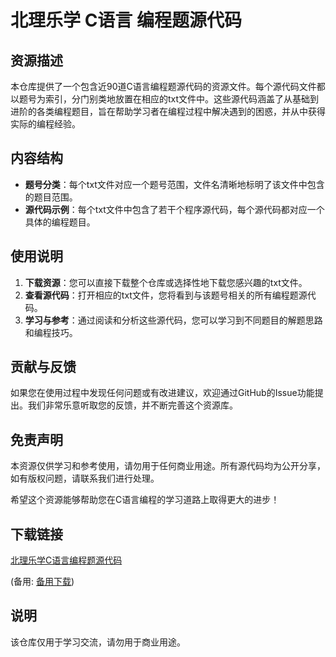 # 北理乐学 C语言 编程题源代码

## 资源描述

本仓库提供了一个包含近90道C语言编程题源代码的资源文件。每个源代码文件都以题号为索引，分门别类地放置在相应的txt文件中。这些源代码涵盖了从基础到进阶的各类编程题目，旨在帮助学习者在编程过程中解决遇到的困惑，并从中获得实际的编程经验。

## 内容结构

- **题号分类**：每个txt文件对应一个题号范围，文件名清晰地标明了该文件中包含的题目范围。
- **源代码示例**：每个txt文件中包含了若干个程序源代码，每个源代码都对应一个具体的编程题目。

## 使用说明

1. **下载资源**：您可以直接下载整个仓库或选择性地下载您感兴趣的txt文件。
2. **查看源代码**：打开相应的txt文件，您将看到与该题号相关的所有编程题源代码。
3. **学习与参考**：通过阅读和分析这些源代码，您可以学习到不同题目的解题思路和编程技巧。

## 贡献与反馈

如果您在使用过程中发现任何问题或有改进建议，欢迎通过GitHub的Issue功能提出。我们非常乐意听取您的反馈，并不断完善这个资源库。

## 免责声明

本资源仅供学习和参考使用，请勿用于任何商业用途。所有源代码均为公开分享，如有版权问题，请联系我们进行处理。

希望这个资源能够帮助您在C语言编程的学习道路上取得更大的进步！

## 下载链接
[北理乐学C语言编程题源代码](https://pan.quark.cn/s/4a47405828cd) 

(备用: [备用下载](https://pan.baidu.com/s/1MtJONeInEXrUlY8On0rX0g?pwd=1234))

## 说明

该仓库仅用于学习交流，请勿用于商业用途。
